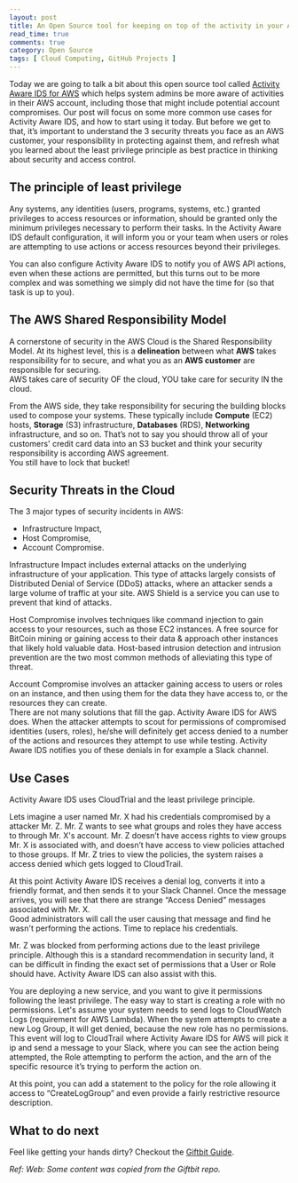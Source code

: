 ```yaml
---
layout: post
title: An Open Source tool for keeping on top of the activity in your AWS account
read_time: true
comments: true
category: Open Source
tags: [ Cloud Computing, GitHub Projects ]
---
```


Today we are going to talk a bit about this open source tool called [Activity Aware IDS for AWS](https://github.com/Giftbit/activity-aware-ids-aws) which helps system admins be more aware of activities in their AWS account, including those that might include potential account compromises. Our post will focus on some more common use cases for Activity Aware IDS, and how to start using it today. But before we get to that, it’s important to understand the 3 security threats you face as an AWS customer, your responsibility in protecting against them, and refresh what you learned about the least privilege principle as best practice in thinking about security and access control.

## **The principle of least privilege**

Any systems, any identities (users, programs, systems, etc.) granted privileges to access resources or information, should be granted only the minimum privileges necessary to perform their tasks. In the Activity Aware IDS default configuration, it will inform you or your team when users or roles are attempting to use actions or access resources beyond their privileges. 

You can also configure Activity Aware IDS to notify you of AWS API actions, even when these actions are permitted, but this turns out to be more complex and was something we simply did not have the time for (so that task is up to you).

## **The AWS Shared Responsibility Model**

A cornerstone of security in the AWS Cloud is the Shared Responsibility Model. At its highest level, this is a **delineation** between what **AWS** takes responsibility for to secure, and what you as an **AWS customer** are responsible for securing.
<br>AWS takes care of security OF the cloud, YOU take care for security IN the cloud.

From the AWS side, they take responsibility for securing the building blocks used to compose your systems. These typically include **Compute** (EC2) hosts, **Storage** (S3) infrastructure, **Databases** (RDS), **Networking** infrastructure, and so on. That’s not to say you should throw all of your customers' credit card data into an S3 bucket and think your security responsibility is according AWS agreement.
<br>You still have to lock that bucket!

## **Security Threats in the Cloud**

The 3 major types of security incidents in AWS: 
- Infrastructure Impact, 
- Host Compromise, 
- Account Compromise.

Infrastructure Impact includes external attacks on the underlying infrastructure of your application. This type of attacks largely consists of Distributed Denial of Service (DDoS) attacks, where an attacker sends a large volume of traffic at your site. AWS Shield is a service you can use to prevent that kind of attacks.

Host Compromise involves techniques like command injection to gain access to your resources, such as those EC2 instances. A free source for BitCoin mining or gaining access to their data & approach other instances that likely hold valuable data. Host-based intrusion detection and intrusion prevention are the two most common methods of alleviating this type of threat. 

Account Compromise involves an attacker gaining access to users or roles on an instance, and then using them for the data they have access to, or the resources they can create.
<br>There are not many solutions that fill the gap. Activity Aware IDS for AWS does. 
When the attacker attempts to scout for permissions of compromised identities (users, roles), he/she will definitely get access denied to a number of the actions and resources they attempt to use while testing. Activity Aware IDS notifies you of these denials in for example a Slack channel.

## **Use Cases**

Activity Aware IDS uses CloudTrial and the least privilege principle.

Lets imagine a user named Mr. X had his credentials compromised by a attacker Mr. Z.
Mr. Z wants to see what groups and roles they have access to through Mr. X's account. Mr. Z doesn’t have access rights to view groups Mr. X is associated with, and doesn’t have access to view policies attached to those groups. 
If Mr. Z tries to view the policies, the system raises a access denied which gets logged to CloudTrail. 

At this point Activity Aware IDS receives a denial log, converts it into a friendly format, and then sends it to your Slack Channel. Once the message arrives, you will see that there are strange “Access Denied” messages associated with Mr. X. 
<br>Good administrators will call the user causing that message and find he wasn't performing the actions. Time to replace his credentials.

Mr. Z was blocked from performing actions due to the least privilege principle. Although this is a standard recommendation in security land, it can be difficult in finding the exact set of permissions that a User or Role should have. Activity Aware IDS can also assist with this.

You are deploying a new service, and you want to give it permissions following the least privilege. The easy way to start is creating a role with no permissions. Let's assume your system needs to send logs to CloudWatch Logs (requirement for AWS Lambda). When the system attempts to create a new Log Group, it will get denied, because the new role has no permissions. This event will log to CloudTrail where Activity Aware IDS for AWS will pick it ip and send a message to your Slack, where you can see the action being attempted, the Role attempting to perform the action, and the arn of the specific resource it’s trying to perform the action on. 

At this point, you can add a statement to the policy for the role allowing it access to “CreateLogGroup” and even provide a fairly restrictive resource description.

## **What to do next**

Feel like getting your hands dirty? Checkout the [Giftbit Guide](https://github.com/Giftbit/activity-aware-ids-aws#getting-started).

*Ref: Web: Some content was copied from the Giftbit repo.*
